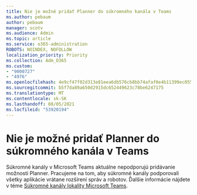 ```yaml
---
title: Nie je možné pridať Planner do súkromného kanála v Teams
ms.author: pebaum
author: pebaum
manager: scotv
ms.audience: Admin
ms.topic: article
ms.service: o365-administration
ROBOTS: NOINDEX, NOFOLLOW
localization_priority: Priority
ms.collection: Adm_O365
ms.custom:
- "9000727"
- "4976"
ms.openlocfilehash: 4e9cf47f02d313e81eea6db576cb8bb74afaf0e4b11399ec0557bd771709491a
ms.sourcegitcommit: b5f7da89a650d2915dc652449623c78be6247175
ms.translationtype: MT
ms.contentlocale: sk-SK
ms.lasthandoff: 08/05/2021
ms.locfileid: "53920194"
---
```

# <a name="unable-to-add-planner-to-a-teams-private-channel"></a>Nie je možné pridať Planner do súkromného kanála v Teams

Súkromné kanály v Microsoft Teams aktuálne nepodporujú pridávanie možnosti Planner.  Pracujeme na tom, aby súkromné kanály podporovali všetky aplikácie vrátane rozšírení správ a robotov. Ďalšie informácie nájdete v téme [Súkromné kanály lokality Microsoft Teams](https://docs.microsoft.com/microsoftteams/private-channels#what-you-need-to-know-about-private-channels).
